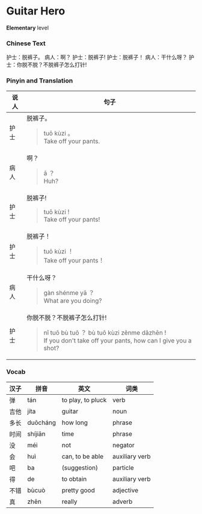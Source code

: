 # Guitar Hero
**Elementary** level
### Chinese Text
护士：脱裤子。
病人：啊？
护士：脱裤子!
护士：脱裤子！
病人：干什么呀？
护士：你脱不脱？不脱裤子怎么打针!

### Pinyin and Translation
|说人|句子|
|----|----|
|护士|脱裤子。<blockquote>tuō kùzi 。<br />Take off your pants.</blockquote>|
|病人|啊？<blockquote>ā ？<br />Huh?</blockquote>|
|护士|脱裤子!<blockquote>tuō kùzi !<br />Take off your pants!</blockquote>|
|护士|脱裤子！<blockquote>tuō kùzi ！<br />Take off your pants！</blockquote>|
|病人|干什么呀？<blockquote>gàn shénme yā ？<br />What are you doing?</blockquote>|
|护士|你脱不脱？不脱裤子怎么打针!<blockquote>nǐ tuō bù tuō ？ bù tuō kùzi zěnme dǎzhēn !<br />If you don't take off your pants, how can I give you a shot?</blockquote>|
### Vocab
|汉子|拼音|英文|词类|
|----|----|----|----|
|弹|tán|to play, to pluck|verb|
|吉他|jíta|guitar|noun|
|多长|duōcháng|how long|phrase|
|时间|shíjiān|time|phrase|
|没|méi|not|negator|
|会|huì|can, to be able|auxiliary verb|
|吧|ba|(suggestion)|particle|
|得|de|to obtain|auxiliary verb|
|不错|bùcuò|pretty good|adjective|
|真|zhēn|really|adverb|